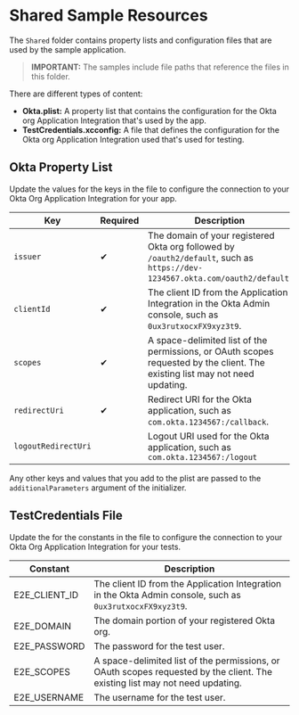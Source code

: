 # Shared Sample Resources

The `Shared` folder contains property lists and configuration files that are used by the sample application.

> **IMPORTANT:**
> The samples include file paths that reference the files in this folder.

There are different types of content:

- **Okta.plist:** A property list that contains the configuration for the Okta org Application Integration that's used by the app.
- **TestCredentials.xcconfig:** A file that defines the configuration for the Okta org Application Integration used that's used for testing.

## Okta Property List

Update the values for the keys in the file to configure the connection to your Okta Org Application Integration for your app.

 Key | Required | Description |
 ---|---|---
`issuer` | ✔ | The domain of your registered Okta org followed by `/oauth2/default`, such as `https://dev-1234567.okta.com/oauth2/default`.
`clientId` | ✔ | The client ID from the Application Integration in the Okta Admin console, such as `0ux3rutxocxFX9xyz3t9`.
`scopes` | ✔ | A space-delimited list of the permissions, or OAuth scopes requested by the client. The existing list may not need updating.
`redirectUri` | ✔  | Redirect URI for the Okta application, such as `com.okta.1234567:/callback`.
`logoutRedirectUri` | | Logout URI used for the Okta application, such as `com.okta.1234567:/logout`

Any other keys and values that you add to the plist are passed to the `additionalParameters` argument of the initializer.

## TestCredentials File

Update the for the constants in the file to configure the connection to your Okta Org Application Integration for your tests.

 Constant | Description |
 ---|---
E2E_CLIENT_ID  | The client ID from the Application Integration in the Okta Admin console, such as `0ux3rutxocxFX9xyz3t9`.
E2E_DOMAIN | The domain portion of your registered Okta org.
E2E_PASSWORD | The password for the test user.
E2E_SCOPES | A space-delimited list of the permissions, or OAuth scopes requested by the client. The existing list may not need updating.
E2E_USERNAME | The username for the test user.
